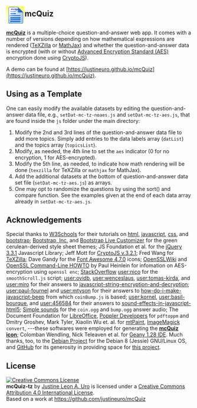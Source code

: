 ## <img alt="mcQuiz Logo" src="res/mcQuiz-lib.gif" style="margin-bottom: -5px" height="50" width="50" valign="middle"></img>**mcQuiz**

[**mcQuiz**](https://justineuro.github.io/mcQuiz) is a multiple-choice question-and-answer web app.  It comes with a number of versions depending on how mathematical expressions are rendered ([TeXZilla](https://github.com/fred-wang/TeXZilla) or [MathJax](https://mathjax.org)) and whether the question-and-answer data is encrypted (with or without [Advanced Encryption Standard (AES)](https://en.wikipedia.org/wiki/Advanced_Encryption_Standard) encryption done using [CryptoJS](https://code.google.com/p/crypto-js)).  

A demo can be found at [https://justineuro.github.io/mcQuiz](https://justineuro.github.io/mcQuiz).

## Using as a Template
One can easily modify the available datasets by editing the question-and-answer data file, e.g., `setDat-mc-tz-noaes.js` and `setDat-mc-tz-aes.js`, that are found inside the `js` folder under the main directory:

1. Modify the 2nd and 3rd lines of the question-and-answer data file to add more topics.  Simply add entries to the data labels array (`datList`) and the topics array (`topicsList`).
2. Modify, as needed, the 4th line to set the `aes` indicator (0 for no encryption, 1 for AES-encrypted).
3. Modify the 5th line, as needed, to indicate how math rendering will be done (`texzilla` for TeXZilla or `mathjax` for MathJax).
4. Add the additional datasets at the bottom of question-and-answer data set file (`setDat-mc-tz-aes.js`) as arrays.
5. One may opt to randomize the questions by using the sort() and compare function.  See the examples given at the end of each data array already in `setDat-mc-tz-aes.js`.


## Acknowledgements
Special thanks to [W3Schools](https://www.w3schools.com/) for their tutorials on [html](https://www.w3schools.com/html), [javascript](https://www.w3schools.com/js), [css](https://www.w3schools.com/css), and [bootstrap](https://www.w3schools.com/bootstrap); [Bootstrap, Inc.](http://getbootstrap.com) and [Bootstrap Live Customizer](https://www.bootstrap-live-customizer.com) for the green cerulean-derived style sheet themes; JS Foundation et al. for the [jQuery 3.3.1](https://jquery.com/) Javascript Library; Jeff Mott for [CryptoJS v.3.2.1](https://code.google.com/p/crypto-js); Fred Wang for [TeXZilla](https://github.com/fred-wang/TeXZilla); Dave Gandy for the [Font Awesome 4.7.0](http://fontawesome.io) icons; [OpenSSLWiki](https://wiki.openssl.org/index.php/Command_Line_Utilities) and [OpenSSL Command-Line HOWTO](https://www.madboa.com/geek/openssl/) by Paul Heinlein for infomation on AES-encryption using `openssl enc`; [StackOverflow](https://stackoverflow.com/questions/18071046/smooth-scroll-to-specific-div-on-click) [user:nico](https://stackoverflow.com/users/2654866/nico) for the `smoothScroll.js` script; [user:ovidb](https://stackoverflow.com/users/1828653/ovidb), [user:wenceslaus](https://stackoverflow.com/users/6220986/wenceslaus), [user:tomas-kirda](https://stackoverflow.com/users/88662/tomas-kirda), and [user:miro](https://stackoverflow.com/users/559079/miro) for their answers to [javascript-string-encryption-and-decryption](https://stackoverflow.com/questions/18279141/javascript-string-encryption-and-decryption); [user:paul-fournel](https://stackoverflow.com/users/1621981/paul-fournel) and [user:mtyson](https://stackoverflow.com/users/467240/mtyson) for their answers to [how-do-i-make-javascript-beep](https://stackoverflow.com/questions/879152/how-do-i-make-javascript-beep) from which `coinBump.js` is based; [user:kornel](https://stackoverflow.com/users/27009/kornel), [user:basil-bourque](https://stackoverflow.com/users/642706/basil-bourque), and [user:456584](https://stackoverflow.com/users/456584/user456584) for their answers to [sound-effects-in-javascript-html5](https://stackoverflow.com/questions/1933969/sound-effects-in-javascript-html5); [Simple sounds](https://flukeout.github.io/simple-sounds/) for the `coin.ogg` and `bump.ogg` answer audio; The Document Foundation for [LibreOffice](https://www.libreoffice.org/en), [Poppler Developers](http://poppler.freedesktop.org) for `pdftoppm` and Dmitry Groshev, Mark Tyler, Xiaolin Wu et. al. for [mtPaint](http://mtpaint.sourceforge.net/), [ImageMagick](https://www.imagemagick.org/) `convert`, ---these softwares were employed for generating the [**mcQuiz**](https://justineuro.github.io/mcQuiz) [**icon**](res/mcQuiz-lib.gif); Colomban Wendling, Nick Teleaven et al. for [Geany 1.28 IDE](http://www.geany.org/).  Much thanks, too, to the [Debian Project](https://www.debian.org) for the Debian 8 (Jessie) GNU/Linux OS, and [GitHub](https://github.com) for its generosity in providing space for [this project](https://github.com/justineuro/mcQuiz-tz-aes).  

## License
<a rel="license" href="http://creativecommons.org/licenses/by/4.0/"><img alt="Creative Commons License" style="border-width:0" src="https://i.creativecommons.org/l/by/4.0/80x15.png" /></a><br /><span xmlns:dct="http://purl.org/dc/terms/" property="dct:title"><b>mcQuiz-tz</b></span> by <a xmlns:cc="http://creativecommons.org/ns#" href="https://github.com/justineuro/" property="cc:attributionName" rel="cc:attributionURL">Justine Leon A. Uro</a> is licensed under a <a rel="license" href="http://creativecommons.org/licenses/by/4.0/">Creative Commons Attribution 4.0 International License</a>.<br />Based on a work at <a xmlns:dct="http://purl.org/dc/terms/" href="https://github.com/justineuro/mcQuiz" rel="dct:source">https://github.com/justineuro/mcQuiz</a>
